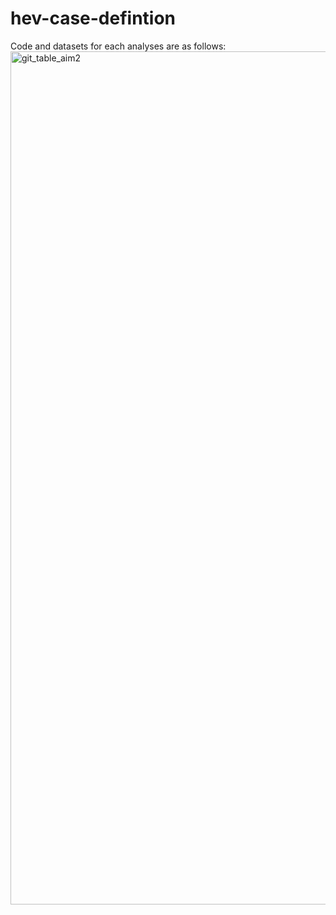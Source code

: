 # hev-case-defintion

Code and datasets for each analyses are as follows:
<img width="4065" height="1365" alt="git_table_aim2" src="https://github.com/user-attachments/assets/b6deed2b-2e69-4e97-b915-531c0139c806" />
